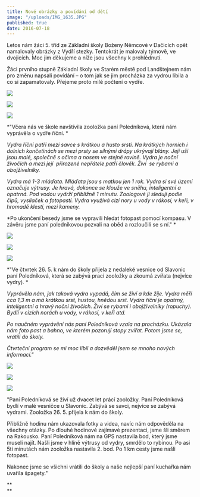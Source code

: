 ```yaml
---
title: Nové obrázky a povídání od dětí
image: "/uploads/IMG_1635.JPG"
published: true
date: 2016-07-18
---
```



Letos nám žáci 5. tříd ze Základní školy Boženy Němcové v Dačicích opět
namalovaly obrázky z Vydří stezky. Tentokrát je malovaly týmově, ve
dvojicích. Moc jim děkujeme a níže jsou všechny k prohlédnutí.

Žáci prvního stupně Základní školy ve Starém městě pod Landštejnem nám
pro změnu napsali povídání – o tom jak se jim procházka za vydrou líbila
a co si zapamatovaly. Přejeme proto milé počtení o vydře.

![](/uploads/IMG_1642.JPG)

![](/uploads/IMG_1641.JPG)

![](/uploads/IMG_1640.JPG)



*\"Včera nás ve škole navštívila zooložka paní Poledníková, která nám
vyprávěla o vydře říční. *

<i>Vydra říční patří mezi savce s krátkou a husto srstí. Na krátkých
horních i dolních končetinách se mezi prsty se silnými drápy ukrývají
blány. Její uši jsou malé, společně s očima a nosem ve stejné
rovině. Vydra je noční živočich a mezi její  přirozené nepřátele patří
člověk. Živí  se rybami a obojživelníky.  </i>

*Vydra má 1-3 mláďata. Mláďata jsou s matkou jen 1 rok. Vydra si své
území označuje výtrusy. Je hravá, dokonce se klouže ve sněhu,
inteligentní a opatrná. Pod vodou vydrží přibližně 1 minutu. Zoologové
ji sledují podle čipů, vysílaček a fotopastí. Vydra využívá cizí nory u
vody v rákosí, v keři, v hromadě klestí, mezi kameny.*

*Po ukončení besedy jsme se vypravili hledat fotopast pomocí kompasu. V
závěru jsme paní poledníkovou pozvali na oběd a rozloučili se s ní.\" *

![](/uploads/IMG_1639.JPG)

![](/uploads/IMG_1638.JPG)

![](/uploads/IMG_1634.JPG)



*\"Ve čtvrtek 26. 5. k nám do školy přijela z nedaleké vesnice od
Slavonic paní Poledníková, která se zabývá prací zooložky a zkoumá
zvířata (nejvíce vydry). *

*Vyprávěla nám, jak taková vydra vypadá, čím se živí a kde žije. Vydra
měří cca 1,3 m a má krátkou srst, hustou, hnědou srst. Vydra říční je
opatrný, inteligentní a hravý noční živočich. Živí se rybami i
obojživelníky (ropuchy). Bydlí v cizích norách u vody, v rákosí, v keři
atd.*



*Po naučném vyprávění nás paní Poledníková vzala na procházku. Ukázala
nám foto past a bahno, ve kterém pozorují stopy zvířat. Potom jsme se,
vrátili do školy.*

*Čtvrteční program se mi moc líbil a dozvěděl jsem se mnoho nových
informací.\"*

![](/uploads/IMG_1633.JPG)

![](/uploads/IMG_1632.JPG)

![](/uploads/IMG_1637.JPG)



\"Paní Poledníková se živí už dvacet let prácí zooložky. Paní
Poledníková bydlí v malé vesničce u Slavonic. Zabývá se savci, nejvíce
se zabývá vydrami. Zooložka 26. 5. přijela k nám do školy. 

Přibližně hodinu nám ukazovala fotky a videa, navíc nám odpověděla na
všechny otázky. Po dlouhé hodinové zajímavé prezentaci, jsme šli směrem
na Rakousko. Paní Poledníková nám na GPS nastavila bod, který jsme
museli najít. Našli jsme v hlíně výtrusy od vydry, smrdělo to rybinou.
Po asi 5ti minutách nám zooložka nastavila 2. bod. Po 1 km cesty jsme
našli fotopast.

Nakonec jsme se všichni vrátili do školy a naše nejlepší paní kuchařka nám uvařila špagety.\"  


   


**  
**







